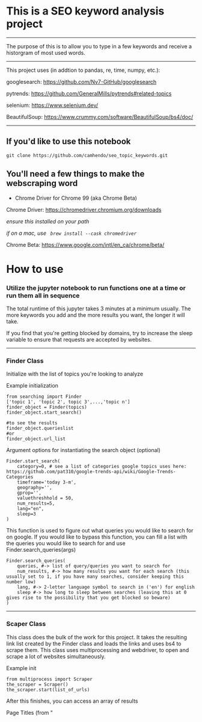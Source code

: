 # This is a SEO keyword analysis project
---

The purpose of this is to allow you to type in a few keywords and receive a historgram of most used words. 

---

This project uses (in addtion to pandas, re, time, numpy, etc.): 

googlesearch: https://github.com/Nv7-GitHub/googlesearch

pytrends: https://github.com/GeneralMills/pytrends#related-topics

selenium: https://www.selenium.dev/

BeautifulSoup: https://www.crummy.com/software/BeautifulSoup/bs4/doc/ 

---

## If you'd like to use this notebook

    git clone https://github.com/camhendo/seo_topic_keywords.git

## You'll need a few things to make the webscraping word

- Chrome Driver for Chrome 99 (aka Chrome Beta)

Chrome Driver: https://chromedriver.chromium.org/downloads

*ensure this installed on your path* 

*if on a mac, use <code> brew install --cask chromedriver </code>*

Chrome Beta: https://www.google.com/intl/en_ca/chrome/beta/


# How to use

### Utilize the jupyter notebook to run functions one at a time or run them all in sequence

The total runtime of this jupyter takes 3 minutes at a minimum usually. The more keywords you add and the more results you want, the longer it will take.

If you find that you're getting blocked by domains, try to increase the sleep variable to ensure that requests are accepted by websites. 

---

### Finder Class
Initialize with the list of topics you're looking to analyze

Example initialization

    from searching import Finder
    ['topic 1', 'topic 2', topic 3',...,'topic n']
    finder_object = Finder(topics)
    finder_object.start_search()

    #to see the results
    finder_object.querieslist
    #or
    finder_object.url_list

Argument options for instantiating the search object (optional)

    Finder.start_search(
        category=0, # see a list of categories google topics uses here: https://github.com/pat310/google-trends-api/wiki/Google-Trends-Categories
        timeframe='today 3-m', 
        geography='', 
        gprop='', 
        valuethreshhold = 50,
        num_results=5, 
        lang="en",
        sleep=3
    )

This function is used to figure out what queries you would like to search for on google. If you would like to bypass this function, you can fill a list with the queries you would like to search for and use Finder.search_queries(args)

    Finder.search_queries(
        queries, #-> list of query/queries you want to search for
        num_results, #-> how many results you want for each search (this usually set to 1, if you have many searches, consider keeping this number low)
        lang, #-> 2-letter language symbol to search in ('en') for english
        sleep #-> how long to sleep between searches (leaving this at 0 gives rise to the possibility that you get blocked so beware)
    )

---

### Scaper Class
This class does the bulk of the work for this project. It takes the resulting link list created by the Finder class and loads the links and uses bs4 to scrape them. 
This class uses multiprocessing and webdriver, to open and scrape a lot of websites simultaneously. 

Example init

    from multiprocess import Scraper
    the_scraper = Scraper()
    the_scraper.start(list_of_urls)


After this finishes, you can access an array of results

Page Titles (from "<title>" tag)
    the_scraper.titles

Anything inside header tags
    the_scraper.headings

Any links in body content that aren't to other places on the same site
    the_scraper.links

All words scraped from all searches
    the_scraper.words

If you would like to pull up results from a specific link
    the_scraper.final_dict

If you would like to adjust the search parameters, just add a dictionary that looks like the one below

    search_params = {
                    containers : [r'article',r'div',r'section'],
                    class_containers : [r'main',r'content',r'body'],
                    headings_list : [r'h1',r'h2',r'h3',r'h4',r'h5'],
                    element_list : [r'b',r'strong',r'li',r'ul',r'p',r'span',r'tspan']
    }

---

### The rest of the Jupyter file
The rest of the file is a analysis of the results that specifically pulls and looks at a histogram of words
If you find extraneous words, add them to the stoplist and they'll be excluded on the next time you run through the program. 
You can apply similar analysis to titles (will need to iterate through them one by one if you want a word list), to links (filter domains using a regex), or to headings.

Example domain-name regex = <code> r'(?<=//)(w{0,3})(.*?)(?=(\..{2,3}/)' </code>

Note: this might not catch all domains depending on complexity. 


Contact me:
Twitter: [@_camhendo](https://twitter.com/_camhendo)
